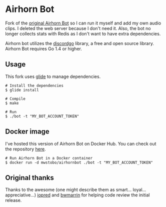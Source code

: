 # Airhorn Bot
Fork of the [original Airhorn Bot](https://github.com/hammerandchisel/airhornbot) so I can run it myself and add my own audio clips. I deleted the web server because I don't need it. Also, the bot no longer collects stats with Redis as I don't want to have extra dependencies.

Airhorn bot utilizes the [discordgo](https://github.com/bwmarrin/discordgo) library, a free and open source library. Airhorn Bot requires Go 1.4 or higher.

## Usage
This fork uses [glide](https://glide.sh/) to manage dependencies.

```shell
# Install the dependencies
$ glide install

# Compile
$ make

# Run
$ ./bot -t "MY_BOT_ACCOUNT_TOKEN"
```

## Docker image
I've hosted this version of Airhorn Bot on Docker Hub. You can check out the repository [here](https://hub.docker.com/r/mwstobo/airhornbot/).

```shell
# Run Airhorn Bot in a Docker container
$ docker run -d mwstobo/airhornbot ./bot -t "MY_BOT_ACCOUNT_TOKEN"
```

## Original thanks
Thanks to the awesome (one might describe them as smart... loyal... appreciative...) [iopred](https://github.com/iopred) and [bwmarrin](https://github.com/bwmarrin/discordgo) for helping code review the initial release.
